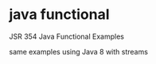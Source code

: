 java functional
==================

JSR 354 Java Functional Examples

same examples using Java 8 with streams
